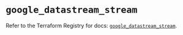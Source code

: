 # `google_datastream_stream`

Refer to the Terraform Registry for docs: [`google_datastream_stream`](https://registry.terraform.io/providers/hashicorp/google/5.13.0/docs/resources/datastream_stream).

